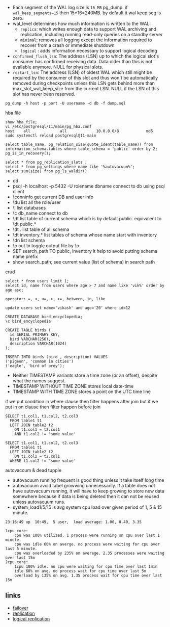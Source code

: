 
* Each segment of the WAL log size is `16 MB`
pg_dump. if` wal_keep_segments=15` then 15*16=240MB. by default it wal keep seg is zero.
* wal_level determines how much information is written to the WAL: 
  * `replica`: which writes enough data to support WAL archiving and replication, including running read-only queries on a standby server
  * `minimal`:  removes all logging except the information required to recover from a crash or immediate shutdown
  * `logical` : adds information necessary to support logical decoding
* `confirmed_flush_lsn`: The address (LSN) up to which the logical slot's consumer has confirmed receiving data. Data older than this is not available anymore. NULL for physical slots.
* `restart_lsn`: The address (LSN) of oldest WAL which still might be required by the consumer of this slot and thus won't be automatically removed during checkpoints unless this LSN gets behind more than max_slot_wal_keep_size from the current LSN. NULL if the LSN of this slot has never been reserved.


```
pg_dump -h host -p port -U username -d db -f dump.sql
```

hba file
```
show hba_file;
vi /etc/postgresql/11/main/pg_hba.conf
host    all             all             10.0.0.0/8            md5
sudo systemctl reload postgresql@11-main

select table_name, pg_relation_size(quote_ident(table_name)) from information_schema.tables where table_schema = 'public' order by 2;
pg_is_in_recovery();

select * from pg_replication_slots ;
select * from pg_settings where name like '%autovacuum%';
select sum(size) from pg_ls_waldir()
```

* dd
* psql -h localhost -p 5432 -U rolename dbname connect to db using psql client
* \conninfo get current DB and user info
* \du list all the role/user
* \l list databases
* \c db_name connect to db
* \dt list table of current schema which is by default public. equivalent to \dt public.*
* \dt *.* list table of all schema
* \dt inventory.* list tables of schema whose name start with inventory
* \dn list schema
* \o out.tx toggle output file by \o
* SET search_path TO public, inventory  it help to avoid putting schema name prefix
* show search_path; see current value (list of schema) in search path


crud
```
select * from users limit 1;
select id, name from users where age > 7 and name like 'vik%' order by age asc;

operator: =, <, <=, >, >=, between, in, like 
```

```
update users set name='vikash' and age='20' where id=12
```

```
CREATE DATABASE bird_encyclopedia;
\c bird_encyclopedia

CREATE TABLE birds (
  id SERIAL PRIMARY KEY,
  bird VARCHAR(256),
  description VARCHAR(1024)
);

INSERT INTO birds (bird , description) VALUES 
('pigeon', 'common in cities')
('eagle', 'bird of prey');
```

* Neither TIMESTAMP variants store a time zone (or an offset), despite what the names suggest.
* TIMESTAMP WITHOUT TIME ZONE stores local date-time
* TIMESTAMP WITH TIME ZONE stores a point on the UTC time line


if we put condition in where clause then filter happens after join but if we put in on clause then filter happen before join
```
SELECT t1.col1, t1.col2, t2.col3
  FROM table1 t1
  LEFT JOIN table2 t2
    ON t1.col1 = t2.col1
    AND t1.col2 != 'some value'
    
SELECT t1.col1, t1.col2, t2.col3
  FROM table1 t1
  LEFT JOIN table2 t2
    ON t1.col1 = t2.col1
  WHERE t1.col2 != 'some value'    
```
autovaccum & dead tupple

* autovacuum running frequent is good thing unless it take itself long time
* autovacuum avoid tabel growwing unnecessarily. If a table does not have autovacuum running, it will have to keep growing to store new data somewhere because if data is being deleted then it can not be reused unless autovacuum runs.
* system_load1/5/15 is avg system cpu load over given period of 1, 5 & 15 minute.

```
23:16:49 up  10:49,  5 user,  load average: 1.00, 0.40, 3.35

1cpu core: 
    cpu was 100% utilized. 1 process were running on cpu over last 1 minute.
    cpu was idle 60% on averge. no process were waiting for cpu over last 5 minute.
    cpu was overloaded by 235% on average. 2.35 processes were waiting over last 15m
2cpu core: 
    1cpu 100% idle. no cpu were waiting for cpu time over last 1min
    idle 60% on avg. no process wait for cpu time over last 5m
    overload by 135% on avg. 1.35 process wait for cpu time over last 15m
```

## links
* [failover](https://severalnines.com/blog/failover-postgresql-replication-101)
* [replication](https://severalnines.com/blog/postgresql-streaming-replication-deep-dive)
* [logical replication](https://severalnines.com/blog/overview-logical-replication-postgresql)